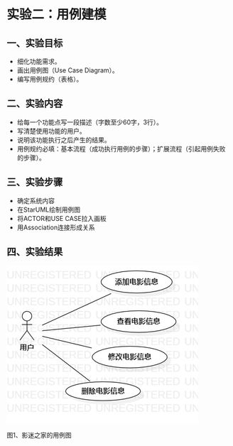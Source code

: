 # 实验二：用例建模

## 一、实验目标

- 细化功能需求。
- 画出用例图（Use Case Diagram）。
- 编写用例规约（表格）。

## 二、实验内容

- 给每一个功能点写一段描述（字数至少60字，3行）。
- 写清楚使用功能的用户。
- 说明该功能执行之后产生的结果。
- 用例规约必填：基本流程（成功执行用例的步骤）；扩展流程（引起用例失败的步骤）。

## 三、实验步骤

- 确定系统内容
- 在StarUML绘制用例图
- 将ACTOR和USE CASE拉入画板
- 用Association连接形成关系

## 四、实验结果

![第一个UML图](./Lab2_UseCaseDiagram.jpg)

图1、影迷之家的用例图

